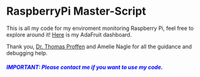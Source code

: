 <h1>RaspberryPi Master-Script</h1>

This is all my code for my enviroment monitoring Raspberry Pi, feel free to explore around it! <a href= "https://io.adafruit.com/Thuviksa/dashboards/weather-monitor">Here</a> is my AdaFruit dashboard.

Thank you, <a href= "https://github.com/tproffen">Dr. Thomas Proffen</a> and Amelie Nagle for all the guidance and debugging help.

<h5 style= "color:blue;">IMPORTANT: Please contact me if you want to use my code.</h5>